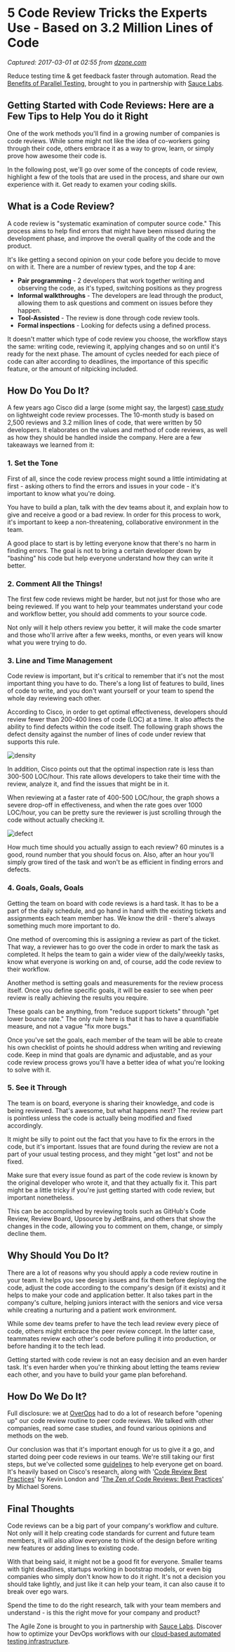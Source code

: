 # 5 Code Review Tricks the Experts Use - Based on 3.2 Million Lines of Code

_Captured: 2017-03-01 at 02:55 from [dzone.com](https://dzone.com/articles/5-code-review-tricks-the-experts-use-based-on-32-m?edition=271922&utm_source=Daily%20Digest&utm_medium=email&utm_campaign=dd%202017-02-28)_

Reduce testing time & get feedback faster through automation. Read the [Benefits of Parallel Testing](https://dzone.com/go?i=124039&u=http%3A%2F%2Finfo.saucelabs.com%2Fpaper-benefits-of-parallel-testing.html%3Futm_campaign%3Dparalleltestingwp%26utm_medium%3Dtextlink%26utm_source%3Ddzone-agile), brought to you in partnership with [Sauce Labs](https://dzone.com/go?i=124039&u=http%3A%2F%2Finfo.saucelabs.com%2Fpaper-benefits-of-parallel-testing.html%3Futm_campaign%3Dparalleltestingwp%26utm_medium%3Dtextlink%26utm_source%3Ddzone-agile).

## **Getting Started with Code Reviews: Here are a Few Tips to Help You do it Right**

One of the work methods you'll find in a growing number of companies is code reviews. While some might not like the idea of co-workers going through their code, others embrace it as a way to grow, learn, or simply prove how awesome their code is.

In the following post, we'll go over some of the concepts of code review, highlight a few of the tools that are used in the process, and share our own experience with it. Get ready to examen your coding skills.

## What is a Code Review?

A code review is "systematic examination of computer source code." This process aims to help find errors that might have been missed during the development phase, and improve the overall quality of the code and the product.

It's like getting a second opinion on your code before you decide to move on with it. There are a number of review types, and the top 4 are:

  * **Pair programming** - 2 developers that work together writing and observing the code, as it's typed, switching positions as they progress
  * **Informal walkthroughs** - The developers are lead through the product, allowing them to ask questions and comment on issues before they happen.
  * **Tool-Assisted** - The review is done through code review tools.
  * **Formal inspections** - Looking for defects using a defined process.

It doesn't matter which type of code review you choose, the workflow stays the same: writing code, reviewing it, applying changes and so on until it's ready for the next phase. The amount of cycles needed for each piece of code can alter according to deadlines, the importance of this specific feature, or the amount of nitpicking included.

## How Do You Do It?

A few years ago Cisco did a large (some might say, the largest) [case study](http://support.smartbear.com/support/media/resources/cc/book/code-review-cisco-case-study.pdf) on lightweight code review processes. The 10-month study is based on 2,500 reviews and 3.2 million lines of code, that were written by 50 developers. It elaborates on the values and method of code reviews, as well as how they should be handled inside the company. Here are a few takeaways we learned from it:

### 1\. Set the Tone

First of all, since the code review process might sound a little intimidating at first - asking others to find the errors and issues in your code - it's important to know what you're doing.

You have to build a plan, talk with the dev teams about it, and explain how to give and receive a good or a bad review. In order for this process to work, it's important to keep a non-threatening, collaborative environment in the team.

A good place to start is by letting everyone know that there's no harm in finding errors. The goal is not to bring a certain developer down by "bashing" his code but help everyone understand how they can write it better.

### 2\. Comment All the Things!

The first few code reviews might be harder, but not just for those who are being reviewed. If you want to help your teammates understand your code and workflow better, you should add comments to your source code.

Not only will it help others review you better, it will make the code smarter and those who'll arrive after a few weeks, months, or even years will know what you were trying to do.

### 3\. Line and Time Management

Code review is important, but it's critical to remember that it's not the most important thing you have to do. There's a long list of features to build, lines of code to write, and you don't want yourself or your team to spend the whole day reviewing each other.

According to Cisco, in order to get optimal effectiveness, developers should review fewer than 200-400 lines of code (LOC) at a time. It also affects the ability to find defects within the code itself. The following graph shows the defect density against the number of lines of code under review that supports this rule.

![density](http://384uqqh5pka2ma24ild282mv.wpengine.netdna-cdn.com/wp-content/uploads/2017/01/density.png)

In addition, Cisco points out that the optimal inspection rate is less than 300-500 LOC/hour. This rate allows developers to take their time with the review, analyze it, and find the issues that might be in it.

When reviewing at a faster rate of 400-500 LOC/hour, the graph shows a severe drop-off in effectiveness, and when the rate goes over 1000 LOC/hour, you can be pretty sure the reviewer is just scrolling through the code without actually checking it.

![defect](http://384uqqh5pka2ma24ild282mv.wpengine.netdna-cdn.com/wp-content/uploads/2017/01/defect.png)

How much time should you actually assign to each review? 60 minutes is a good, round number that you should focus on. Also, after an hour you'll simply grow tired of the task and won't be as efficient in finding errors and defects.

### 4\. Goals, Goals, Goals

Getting the team on board with code reviews is a hard task. It has to be a part of the daily schedule, and go hand in hand with the existing tickets and assignments each team member has. We know the drill - there's always something much more important to do.

One method of overcoming this is assigning a review as part of the ticket. That way, a reviewer has to go over the code in order to mark the task as completed. It helps the team to gain a wider view of the daily/weekly tasks, know what everyone is working on and, of course, add the code review to their workflow.

Another method is setting goals and measurements for the review process itself. Once you define specific goals, it will be easier to see when peer review is really achieving the results you require.

These goals can be anything, from "reduce support tickets" through "get lower bounce rate." The only rule here is that it has to have a quantifiable measure, and not a vague "fix more bugs."

Once you've set the goals, each member of the team will be able to create his own checklist of points he should address when writing and reviewing code. Keep in mind that goals are dynamic and adjustable, and as your code review process grows you'll have a better idea of what you're looking to solve with it.

### 5\. See it Through

The team is on board, everyone is sharing their knowledge, and code is being reviewed. That's awesome, but what happens next? The review part is pointless unless the code is actually being modified and fixed accordingly.

It might be silly to point out the fact that you have to fix the errors in the code, but it's important. Issues that are found during the review are not a part of your usual testing process, and they might "get lost" and not be fixed.

Make sure that every issue found as part of the code review is known by the original developer who wrote it, and that they actually fix it. This part might be a little tricky if you're just getting started with code review, but important nonetheless.

This can be accomplished by reviewing tools such as GitHub's Code Review, Review Board, Upsource by JetBrains, and others that show the changes in the code, allowing you to comment on them, change, or simply decline them.

## Why Should You Do It?

There are a lot of reasons why you should apply a code review routine in your team. It helps you see design issues and fix them before deploying the code, adjust the code according to the company's design (if it exists) and it helps to make your code and application better. It also takes part in the company's culture, helping juniors interact with the seniors and vice versa while creating a nurturing and a patient work environment.

While some dev teams prefer to have the tech lead review every piece of code, others might embrace the peer review concept. In the latter case, teammates review each other's code before pulling it into production, or before handing it to the tech lead.

Getting started with code review is not an easy decision and an even harder task. It's even harder when you're thinking about letting the teams review each other, and you have to build your game plan beforehand.

## How Do We Do It?

Full disclosure: we at [OverOps](https://www.overops.com) had to do a lot of research before "opening up" our code review routine to peer code reviews. We talked with other companies, read some case studies, and found various opinions and methods on the web.

Our conclusion was that it's important enough for us to give it a go, and started doing peer code reviews in our teams. We're still taking our first steps, but we've collected some [guidelines](https://docs.google.com/document/d/101FGZ0B1QqrPKl5F9x9-2vpr4xm6ku8sGqG1nALRwKA/edit?usp=sharing) to help everyone get on board. It's heavily based on Cisco's research, along with '[Code Review Best Practices](https://www.kevinlondon.com/2015/05/05/code-review-best-practices.html)' by Kevin London and '[The Zen of Code Reviews: Best Practices](https://www.simple-talk.com/dotnet/net-framework/the-zen-of-code-reviews-best-practices/)' by Michael Sorens.

## Final Thoughts

Code reviews can be a big part of your company's workflow and culture. Not only will it help creating code standards for current and future team members, it will also allow everyone to think of the design before writing new features or adding lines to existing code.

With that being said, it might not be a good fit for everyone. Smaller teams with tight deadlines, startups working in bootstrap models, or even big companies who simply don't know how to do it right. It's not a decision you should take lightly, and just like it can help your team, it can also cause it to break over ego wars.

Spend the time to do the right research, talk with your team members and understand - is this the right move for your company and product?

The Agile Zone is brought to you in partnership with [Sauce Labs](https://dzone.com/go?i=121022&u=http%3A%2F%2Finfo.saucelabs.com%2FHow-to-Get-the-Most-out-of-CICD-Workflow.html%3Futm_campaign%3Ddevops%2Bwp%26utm_medium%3Dtextlink%26utm_source%3Ddzone-agile). Discover how to optimize your DevOps workflows with our [cloud-based automated testing infrastructure](https://dzone.com/go?i=121022&u=http%3A%2F%2Finfo.saucelabs.com%2FHow-to-Get-the-Most-out-of-CICD-Workflow.html%3Futm_campaign%3Ddevops%2Bwp%26utm_medium%3Dtextlink%26utm_source%3Ddzone-agile).
